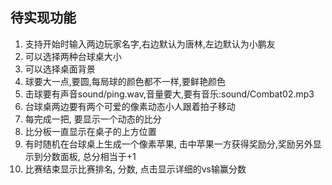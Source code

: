## 待实现功能

1. 支持开始时输入两边玩家名字,右边默认为唐林,左边默认为小鹏友
2. 可以选择两种台球桌大小
3. 可以选择桌面背景 
5. 球要大一点,要圆,每局球的颜色都不一样,要鲜艳颜色
6. 击球要有声音sound/ping.wav,音量要大,要有音乐:sound/Combat02.mp3
7. 台球桌两边要有两个可爱的像素动态小人跟着拍子移动
8. 每完成一把, 要显示一个动态的比分
9. 比分板一直显示在桌子的上方位置
10. 有时随机在台球桌上生成一个像素苹果, 击中苹果一方获得奖励分,奖励另外显示到分数面板, 总分相当于+1
11. 比赛结束显示比赛排名, 分数, 点击显示详细的vs输赢分数